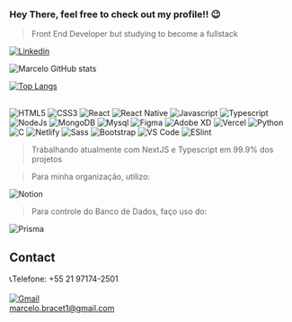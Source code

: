 ### Hey There, feel free to check out my profile!! 😉

> Front End Developer but studying to become a fullstack  

[![Linkedin](https://img.shields.io/badge/LinkedIn-0077B5?style=for-the-badge&logo=linkedin&logoColor=white)](https://www.linkedin.com/in/marcelo-bracet-b51938223/)

![Marcelo GitHub stats](https://github-readme-stats.vercel.app/api?username=MarceloBxD&hide=contribs,prs&show_icons=true&theme=merko&layout=pie)

[![Top Langs](https://github-readme-stats.vercel.app/api/top-langs/?username=MarceloBxD&layout=donut-vertical)](https://github.com/anuraghazra/github-readme-stats)

<div style="display: inline_block"></br>
    <img src="https://img.shields.io/badge/HTML5-E34F26?style=for-the-badge&logo=html5&logoColor=white" alt="HTML5"/>
    <img src="https://img.shields.io/badge/CSS3-1572B6?style=for-the-badge&logo=css3&logoColor=white" alt="CSS3"/>
    <img src="https://img.shields.io/badge/React-20232A?style=for-the-badge&logo=react&logoColor=61DAFB" alt="React"/>
    <img src="https://img.shields.io/badge/React_Native-20232A?style=for-the-badge&logo=react&logoColor=61DAFB" alt="React Native"/>
    <img src="https://img.shields.io/badge/JavaScript-F7DF1E?style=for-the-badge&logo=javascript&logoColor=black" alt="Javascript"/>
    <img src="https://img.shields.io/badge/TypeScript-007ACC?style=for-the-badge&logo=typescript&logoColor=white" alt="Typescript"/>
    <img src="https://img.shields.io/badge/Node.js-43853D?style=for-the-badge&logo=node.js&logoColor=white" alt="NodeJs"/>
    <img src="https://img.shields.io/badge/MongoDB-4EA94B?style=for-the-badge&logo=mongodb&logoColor=white" alt="MongoDB" />
    <img src="https://img.shields.io/badge/MySQL-005C84?style=for-the-badge&logo=mysql&logoColor=white" alt="Mysql"/>
    <img src="https://img.shields.io/badge/Figma-F24E1E?style=for-the-badge&logo=figma&logoColor=white" alt="Figma"/>
    <img src="https://img.shields.io/badge/Adobe%20XD-470137?style=for-the-badge&logo=Adobe%20XD&logoColor=#FF61F6" alt="Adobe XD" />
    <img src="https://img.shields.io/badge/Vercel-000000?style=for-the-badge&logo=vercel&logoColor=white" alt="Vercel"/>
    <img src="https://img.shields.io/badge/Python-14354C?style=for-the-badge&logo=python&logoColor=white" alt="Python"/>
    <img src="https://img.shields.io/badge/C-00599C?style=for-the-badge&logo=c&logoColor=white" alt="C"/>
    <img src="https://img.shields.io/badge/Netlify-00C7B7?style=for-the-badge&logo=netlify&logoColor=white" alt="Netlify"/>
    <img src="https://img.shields.io/badge/Sass-CC6699?style=for-the-badge&logo=sass&logoColor=white" alt="Sass"/>
    <img src="https://img.shields.io/badge/Bootstrap-563D7C?style=for-the-badge&logo=bootstrap&logoColor=white" alt="Bootstrap"/>
    <img src="https://img.shields.io/badge/Visual_Studio_Code-0078D4?style=for-the-badge&logo=visual%20studio%20code&logoColor=white" alt="VS Code"/>
    <img src="https://img.shields.io/badge/eslint-3A33D1?style=for-the-badge&logo=eslint&logoColor=white" alt="ESlint"/>
</div>

> Trabalhando atualmente com NextJS e Typescript em 99.9% dos projetos

> Para minha organização, utilizo:
<img src="https://img.shields.io/badge/Notion-000000?style=for-the-badge&logo=notion&logoColor=white" alt="Notion"/>

> Para controle do Banco de Dados, faço uso do:
<img src="https://img.shields.io/badge/Prisma-3982CE?style=for-the-badge&logo=Prisma&logoColor=white" alt="Prisma" />

## Contact
📞Telefone: +55 21 97174-2501
<br/>
<br/>
[![Gmail](https://img.shields.io/badge/Gmail-D14836?style=for-the-badge&logo=gmail&logoColor=white)](gmail.com) </br>marcelo.bracet1@gmail.com


